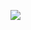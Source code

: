![](https://user-images.githubusercontent.com/113350806/236842414-18101a37-92f5-4de7-a46d-eeaca6e16cbd.gif)
